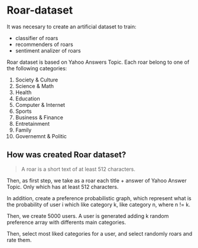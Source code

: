 # Roar-dataset

It was necesary to create an artificial dataset to train:

- classifier of roars
- recommenders of roars
- sentiment analizer of roars

Roar dataset is based on Yahoo Answers Topic. Each roar belong to one of the following categories:

1. Society & Culture
2. Science & Math
3. Health
4. Education
5. Computer & Internet
6. Sports
7. Business & Finance
8. Entretainment
9. Family
9. Governemnt & Politic

## How was created Roar dataset?

> A roar is a short text of at least 512 characters.

Then, as first step, we take as a roar each title + answer of Yahoo Answer Topic. Only which has at least 512 characters.

In addition, create a preference probabilistic graph, which represent what is the probability of user i which like category k, like category n, where n != k.

Then, we create 5000 users. A user is generated adding k random preference array with differents main categories.

Then, select most liked categories for a user, and select randomly roars and rate them. 